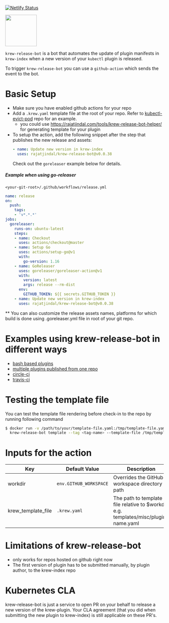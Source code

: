 [![Netlify Status](https://api.netlify.com/api/v1/badges/cfd72dea-e22a-463b-8e20-5748b743140a/deploy-status)](https://app.netlify.com/sites/angry-borg-f9dd47/deploys)

<a href="https://github.com/rajatjindal/krew-release-bot"><img src="https://github.com/krew-release-bot.png" width="100"></a><span width="10px">

`krew-release-bot` is a bot that automates the update of plugin manifests in `krew-index` when a new version of your `kubectl` plugin is released.

To trigger `krew-release-bot` you can use a `github-action` which sends the event to the bot.

# Basic Setup

- Make sure you have enabled github actions for your repo
- Add a `.krew.yaml` template file at the root of your repo. Refer to [kubectl-evict-pod](https://github.com/rajatjindal/kubectl-evict-pod) repo for an example.
  - you could use https://rajatjindal.com/tools/krew-release-bot-helper/ for generating template for your plugin
- To setup the action, add the following snippet after the step that publishes the new release and assets:
  ```yaml
  - name: Update new version in krew-index
    uses: rajatjindal/krew-release-bot@v0.0.38
  ```
  Check out the `goreleaser` example below for details.

##### Example when using go-releaser

`<your-git-root>/.github/workflows/release.yml`

```yaml
name: release
on:
  push:
    tags:
    - 'v*.*.*'
jobs:
  goreleaser:
    runs-on: ubuntu-latest
    steps:
    - name: Checkout
      uses: actions/checkout@master
    - name: Setup Go
      uses: actions/setup-go@v1
      with:
        go-version: 1.16
    - name: GoReleaser
      uses: goreleaser/goreleaser-action@v1
      with:
        version: latest
        args: release --rm-dist
      env:
        GITHUB_TOKEN: ${{ secrets.GITHUB_TOKEN }}
    - name: Update new version in krew-index
      uses: rajatjindal/krew-release-bot@v0.0.38
```

** You can also customize the release assets names, platforms for which build is done using .goreleaser.yml file in root of your git repo.

# Examples using krew-release-bot in different ways

- [bash based plugins](https://github.com/ahmetb/kubectx/blob/master/.github/workflows/release.yml)
- [multiple plugins published from one repo](https://github.com/ahmetb/kubectx/blob/master/.github/workflows/release.yml)
- [circle-ci](examples/circleci.yml)
- [travis-ci](examples/travis.yml)

# Testing the template file

You can test the template file rendering before check-in to the repo by running following command
```bash
$ docker run -v /path/to/your/template-file.yaml:/tmp/template-file.yaml rajatjindal/krew-release-bot:v0.0.38 \
  krew-release-bot template --tag <tag-name> --template-file /tmp/template-file.yaml
```

# Inputs for the action

| Key           | Default Value | Description |
| ------------- | ------------- | ----------- |
| workdir     | `env.GITHUB_WORKSPACE`  | Overrides the GitHub workspace directory path |
| krew_template_file  | `.krew.yaml`  | The path to template file relative to $workdir. e.g. templates/misc/plugin-name.yaml |


# Limitations of krew-release-bot
- only works for repos hosted on github right now
- The first version of plugin has to be submitted manually, by plugin author, to the krew-index repo


# Kubernetes CLA

krew-release-bot is just a service to open PR on your behalf to release a new version of the krew-plugin. Your CLA agreement (that you did when submitting the new plugin to krew-index) is still applicable on these PR's. 
